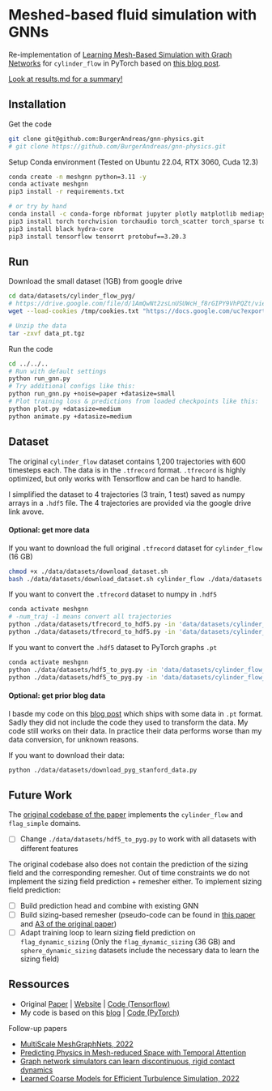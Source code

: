 # Meshed-based fluid simulation with GNNs

Re-implementation of [Learning Mesh-Based Simulation with Graph Networks](https://sites.google.com/view/meshgraphnets) for `cylinder_flow` in PyTorch based on [this blog post](https://medium.com/stanford-cs224w/learning-mesh-based-flow-simulations-on-graph-networks-44983679cf2d).

[Look at results.md for a summary!](https://github.com/BurgerAndreas/gnn-physics/blob/main/results.md)

## Installation

Get the code
```bash
git clone git@github.com:BurgerAndreas/gnn-physics.git
# git clone https://github.com/BurgerAndreas/gnn-physics.git
```
Setup Conda environment
(Tested on Ubuntu 22.04, RTX 3060, Cuda 12.3)
```bash
conda create -n meshgnn python=3.11 -y
conda activate meshgnn
pip3 install -r requirements.txt

# or try by hand
conda install -c conda-forge nbformat jupyter plotly matplotlib mediapy pip tqdm gdown -y
pip3 install torch torchvision torchaudio torch_scatter torch_sparse torch_cluster torch_spline_conv torch-geometric torchdata 
pip3 install black hydra-core
pip3 install tensorflow tensorrt protobuf==3.20.3
```

## Run
Download the small dataset (1GB) from google drive
```bash
cd data/datasets/cylinder_flow_pyg/
# https://drive.google.com/file/d/1AmQwNt2zsLnUSUWcH_f8rGIPY9VhPQZt/view?usp=sharing
wget --load-cookies /tmp/cookies.txt "https://docs.google.com/uc?export=download&confirm=$(wget --quiet --save-cookies /tmp/cookies.txt --keep-session-cookies --no-check-certificate 'https://docs.google.com/uc?export=download&id=1AmQwNt2zsLnUSUWcH_f8rGIPY9VhPQZt' -O- | sed -rn 's/.*confirm=([0-9A-Za-z_]+).*/\1\n/p')&id=1AmQwNt2zsLnUSUWcH_f8rGIPY9VhPQZt" -O data_pt.tgz && rm -rf /tmp/cookies.txt

# Unzip the data
tar -zxvf data_pt.tgz
```

Run the code
```bash
cd ../../..
# Run with default settings
python run_gnn.py
# Try additional configs like this:
python run_gnn.py +noise=paper +datasize=small
# Plot training loss & predictions from loaded checkpoints like this:
python plot.py +datasize=medium
python animate.py +datasize=medium
```


## Dataset
The original `cylinder_flow` dataset contains 1,200 trajectories with 600 timesteps each.
The data is in the `.tfrecord` format. `.tfrecord` is highly optimized, but only works with Tensorflow and can be hard to handle.

I simplified the dataset to 4 trajectories (3 train, 1 test) saved as numpy arrays in a `.hdf5` file.
The 4 trajectories are provided via the google drive link avove.

#### Optional: get more data
If you want to download the full original `.tfrecord` dataset for `cylinder_flow` (16 GB)
```bash
chmod +x ./data/datasets/download_dataset.sh
bash ./data/datasets/download_dataset.sh cylinder_flow ./data/datasets
```
If you want to convert the `.tfrecord` dataset to numpy in `.hdf5`
```bash
conda activate meshgnn
# -num_traj -1 means convert all trajectories
python ./data/datasets/tfrecord_to_hdf5.py -in 'data/datasets/cylinder_flow/train' -out 'data/datasets/cylinder_flow_hdf5/train' --num_traj 3 
python ./data/datasets/tfrecord_to_hdf5.py -in 'data/datasets/cylinder_flow/test' -out 'data/datasets/cylinder_flow_hdf5/test' --num_traj 1
```
If you want to convert the `.hdf5` dataset to PyTorch graphs `.pt`
```bash
conda activate meshgnn
python ./data/datasets/hdf5_to_pyg.py -in 'data/datasets/cylinder_flow_hdf5/train.hdf5' -out 'data/datasets/cylinder_flow_pyg/train.pt'
python ./data/datasets/hdf5_to_pyg.py -in 'data/datasets/cylinder_flow_hdf5/test.hdf5' -out 'data/datasets/cylinder_flow_pyg/test.pt'
```

#### Optional: get prior blog data
I basde my code on this [blog post](https://medium.com/stanford-cs224w/learning-mesh-based-flow-simulations-on-graph-networks-44983679cf2d) 
which ships with some data in `.pt` format.
Sadly they did not include the code they used to transform the data.
My code still works on their data. 
In practice their data performs worse than my data conversion, for unknown reasons.

If you want to download their data:
```bash
python ./data/datasets/download_pyg_stanford_data.py
```


## Future Work

The [original codebase of the paper](https://github.com/google-deepmind/deepmind-research/tree/master/meshgraphnets) implements the `cylinder_flow` and `flag_simple` domains.
- [ ] Change `./data/datasets/hdf5_to_pyg.py` to work with all datasets with different features

The original codebase also does not contain the prediction of the sizing field and the corresponding remesher.
Out of time constraints we do not implement the sizing field prediction + remesher either.
To implement sizing field prediction:
- [ ] Build prediction head and combine with existing GNN 
- [ ] Build sizing-based remesher (pseudo-code can be found in [this paper](http://graphics.berkeley.edu/papers/Narain-AAR-2012-11/Narain-AAR-2012-11.pdf) and [A3 of the original paper](https://arxiv.org/abs/2010.03409))
- [ ] Adapt training loop to learn sizing field prediction on `flag_dynamic_sizing` 
(Only the `flag_dynamic_sizing` (36 GB) and `sphere_dynamic_sizing` datasets include the necessary data to learn the sizing field)

## Ressources

- Original [Paper](https://arxiv.org/abs/2010.03409)
|
[Website](https://sites.google.com/view/meshgraphnets)
|
[Code (Tensorflow)](https://github.com/google-deepmind/deepmind-research/tree/master/meshgraphnets)
- My code is based on this [blog](https://medium.com/stanford-cs224w/learning-mesh-based-flow-simulations-on-graph-networks-44983679cf2d)
|
[Code (PyTorch)](https://colab.research.google.com/drive/1mZAWP6k9R0DE5NxPzF8yL2HpIUG3aoDC?usp=sharing)

Follow-up papers
- [MultiScale MeshGraphNets, 2022](https://arxiv.org/abs/2210.00612)
- [Predicting Physics in Mesh-reduced Space with Temporal Attention](https://arxiv.org/abs/2201.09113)
- [Graph network simulators can learn discontinuous, rigid contact dynamics](https://proceedings.mlr.press/v205/allen23a.html)
- [Learned Coarse Models for Efficient Turbulence Simulation, 2022](https://arxiv.org/abs/2112.15275)

